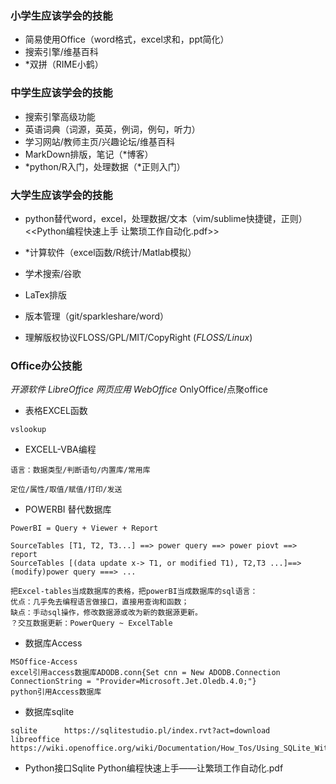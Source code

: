 
### 小学生应该学会的技能

- 简易使用Office（word格式，excel求和，ppt简化）
- 搜索引擎/维基百科
- *双拼（RIME小鹤）

### 中学生应该学会的技能

- 搜索引擎高级功能
- 英语词典（词源，英英，例词，例句，听力）
- 学习网站/教师主页/兴趣论坛/维基百科
- MarkDown排版，笔记（*博客）
- *python/R入门，处理数据（*正则入门）


### 大学生应该学会的技能

- python替代word，excel，处理数据/文本（vim/sublime快捷键，正则）
<<Python编程快速上手  让繁琐工作自动化.pdf>>
- *计算软件（excel函数/R统计/Matlab模拟）

- 学术搜索/谷歌
- LaTex排版
- 版本管理（git/sparkleshare/word）

- 理解版权协议FLOSS/GPL/MIT/CopyRight (*FLOSS/Linux*)


### Office办公技能

*开源软件 LibreOffice*
*网页应用 WebOffice* OnlyOffice/点聚office
- 表格EXCEL函数
```
vslookup
```

- EXCELL-VBA编程
```
语言：数据类型/判断语句/内置库/常用库

定位/属性/取值/赋值/打印/发送
```

- POWERBI 替代数据库
```
PowerBI = Query + Viewer + Report

SourceTables [T1, T2, T3...] ==> power query ==> power piovt ==> report 
SourceTables [(data update x-> T1, or modified T1), T2,T3 ...]==> (modify)power query ===> ...

把Excel-tables当成数据库的表格，把powerBI当成数据库的sql语言：
优点：几乎免去编程语言做接口，直接用查询和函数；
缺点：手动sql操作，修改数据源或改为新的数据源更新。
？交互数据更新：PowerQuery ~ ExcelTable
```

- 数据库Access
```
MSOffice-Access
excel引用access数据库ADODB.conn{Set cnn = New ADODB.Connection ConnectionString = "Provider=Microsoft.Jet.Oledb.4.0;"}
python引用Access数据库
```
- 数据库sqlite
```
sqlite      https://sqlitestudio.pl/index.rvt?act=download
libreoffice https://wiki.openoffice.org/wiki/Documentation/How_Tos/Using_SQLite_With_OpenOffice.org
```

- Python接口Sqlite
Python编程快速上手——让繁琐工作自动化.pdf
